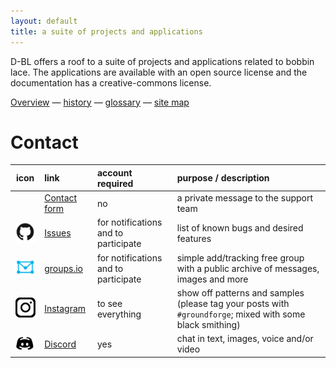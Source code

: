 ```yaml
---
layout: default
title: a suite of projects and applications
---
```


D-BL offers a roof to a suite of projects and applications related to bobbin lace.
The applications are available with an open source license and the documentation has a creative-commons license. 

[Overview](https://github.com/d-bl) — [history](https://d-bl.github.io/history) — [glossary](https://d-bl.github.io/glossary) — [site map](images/site-map.svg)


Contact
=======

|                  icon                   | link                                                             | account required                     | purpose / description                                                                                     |
|:---------------------------------------:|:-----------------------------------------------------------------|:-------------------------------------|:----------------------------------------------------------------------------------------------------------|
|                                         | [Contact form](https://groundforge.wordpress.com/)               | no                                   | a private message to the support team                                                                     |  
|         ![](images/octocat.png)         | [Issues](https://github.com/d-bl/GroundForge/issues)             | for notifications and to participate | list of known bugs and desired features                                                                   |
|        ![](images/groups-io.png)        | [groups.io](https://groups.io/g/GroundForge/topics)              | for notifications and to participate | simple add/tracking free group with a public archive of messages, images and more                         |
| ![](images/instagram-logo-free-png.png) | [Instagram](https://www.instagram.com/explore/tags/groundforge/) | to see everything                    | show off patterns and samples (please tag your posts with `#groundforge`; mixed with some black smithing) |
|         ![](images/discord.png)         | [Discord](https://discord.com/channels/1074087445169184940)      | yes                                  | chat in text, images, voice and/or video                                                                  |